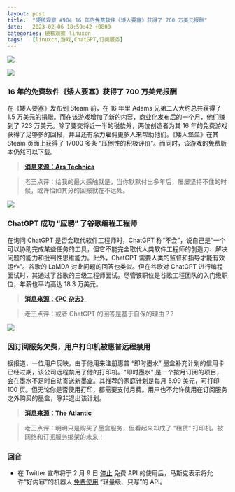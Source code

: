 ```yaml
---
layout: post
title:	"硬核观察 #904 16 年的免费软件《矮人要塞》获得了 700 万美元报酬"
date:	2023-02-06 18:59:42 +0800 
categories:	硬核观察 linuxcn 
tags:	[linuxcn,游戏,ChatGPT,订阅服务]
---
```



![](/Asserts/Images//attachment/album/202302/06/185549nxurhh7urhwr77xw.jpg)


![](/Asserts/Images//attachment/album/202302/06/185609xsme8m5sefvk8vt1.jpg)


### 16 年的免费软件《矮人要塞》获得了 700 万美元报酬


在《矮人要塞》发布到 Steam 前，在 16 年里 Adams 兄弟二人大约总共获得了 1.5 万美元的捐赠。而在该游戏增加了新的内容，商业化发布后的一个月，他们赚到了 723 万美元。除了要交将近一半的税款外，两位创造者为其 16 年的免费游戏获得了足够多的回报，并且还有余力雇佣更多人来帮助他们。《矮人堡垒》在其 Steam 页面上获得了 17000 多条 “压倒性的积极评价”。而同时，该游戏的免费版本仍然可以下载。



> 
> **[消息来源：Ars Technica](https://arstechnica.com/gaming/2023/02/after-16-years-of-freeware-dwarf-fortress-creators-get-their-7m-payday/)**
> 
> 
> 



> 
> 老王点评：给我的最大感触就是，当你默默付出多年后，屡屡坚持不住的时候，或许恰如其分的回报就在不远处。
> 
> 
> 


![](/Asserts/Images//attachment/album/202302/06/185706mnrf4zu6r1vjnk4x.jpg)


### ChatGPT 成功 “应聘” 了谷歌编程工程师


在询问 ChatGPT 是否会取代软件工程师时，ChatGPT 称“不会”，说自己是“一个可以协助完成某些任务的工具，但它不能完全取代人类软件工程师的创造力、解决问题的能力和批判性思维能力。此外，ChatGPT 需要人类的监督和指导才能有效运作”。谷歌的 LaMDA 对此问题的回答也类似。但在谷歌对 ChatGPT 进行编程面试时，其通过了谷歌的三级工程师面试。尽管该职位是谷歌工程团队的入门级职位，年薪也平均高达 18.3 万美元。



> 
> **[消息来源：《PC 杂志》](https://www.pcmag.com/news/chatgpt-passes-google-coding-interview-for-level-3-engineer-with-183k-salary)**
> 
> 
> 



> 
> 老王点评：或者 ChatGPT 的回答是基于自保的理由？?
> 
> 
> 


![](/Asserts/Images//attachment/album/202302/06/185715d276y2avukwrjq66.jpg)


### 因订阅服务欠费，用户打印机被惠普远程禁用


据报道，一位用户反映，由于他用来注册惠普 “即时墨水” 墨盒补充计划的信用卡已经过期，该公司远程禁用了他的打印机。“即时墨水” 是一个按月订阅的项目，会在墨水不足时自动寄送新墨盒。其推荐的家庭计划是每月 5.99 美元，可打印 100 页。但无论你是否使用打印，都需要支付月费。用户也不允许使用在订阅服务之外购买的墨盒，除非退出该计划。



> 
> **[消息来源：The Atlantic](https://www.theatlantic.com/technology/archive/2023/02/home-printer-digital-rights-management-hp-instant-ink-subscription/672913/)**
> 
> 
> 



> 
> 老王点评：明明只是购买了墨盒服务，但看起来却成了 “租赁” 打印机。被网络和订阅服务绑架的未来！
> 
> 
> 


### 回音


* 在 Twitter 宣布将于 2 月 9 日 [停止](/article-15503-1.html) 免费 API 的使用后，马斯克表示将允许“好内容”的机器人 [免费使用](https://www.theverge.com/2023/2/5/23586577/elon-musk-bots-good-content-twitters-api-free) “轻量级、只写”的 API。
